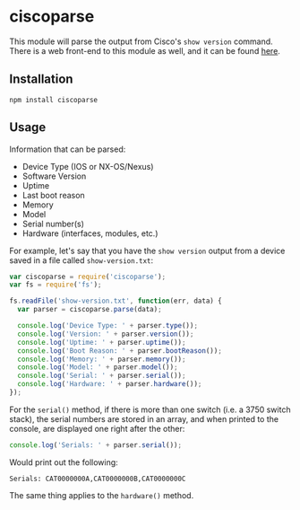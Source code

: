 # ciscoparse #

This module will parse the output from Cisco's `show version` command. There
is a web front-end to this module as well, and it can be found
[here](http://github.com/scottdware/node-ciscoparse).

## Installation  ##

    npm install ciscoparse

## Usage ##

Information that can be parsed:

- Device Type (IOS or NX-OS/Nexus)
- Software Version
- Uptime
- Last boot reason
- Memory
- Model
- Serial number(s)
- Hardware (interfaces, modules, etc.)

For example, let's say that you have the `show version` output from a device
saved in a file called `show-version.txt`:

```javascript
var ciscoparse = require('ciscoparse');
var fs = require('fs');

fs.readFile('show-version.txt', function(err, data) {
  var parser = ciscoparse.parse(data);

  console.log('Device Type: ' + parser.type());
  console.log('Version: ' + parser.version());
  console.log('Uptime: ' + parser.uptime());
  console.log('Boot Reason: ' + parser.bootReason());
  console.log('Memory: ' + parser.memory());
  console.log('Model: ' + parser.model());
  console.log('Serial: ' + parser.serial());
  console.log('Hardware: ' + parser.hardware());
});
```

For the `serial()` method, if there is more than one switch (i.e. a 3750 switch
stack), the serial numbers are stored in an array, and when printed to the console,
are displayed one right after the other:

```javascript
console.log('Serials: ' + parser.serial());
```

Would print out the following:

    Serials: CAT0000000A,CAT0000000B,CAT0000000C

The same thing applies to the `hardware()` method.
